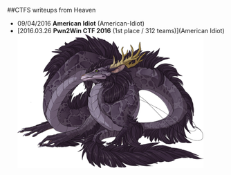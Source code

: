 ##CTFS writeups from Heaven
* 09/04/2016 **American Idiot** (American-Idiot)
* [2016.03.26 **Pwn2Win CTF 2016** (1st place / 312 teams)](American Idiot)
![logo](logo.png)
